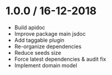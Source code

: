 # 1.0.0 / 16-12-2018
- Build apidoc
- Improve package main jsdoc
- Add taggable plugin
- Re-organize dependencies            
- Reduce seeds size
- Force latest dependencies & audit fix
- Implement domain model

